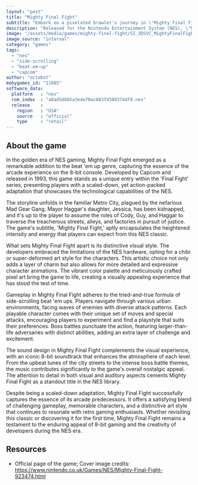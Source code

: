 ```yaml
---
layout: "post"
title: "Mighty Final Fight"
subtitle: "Embark on a pixelated brawler's journey in \"Mighty Final Fight\", the NES classic that brings intense side-scrolling action to life!"
description: "Released for the Nintendo Entertainment System (NES), \"Mighty Final Fight\" is a 1993 beat 'em up game that captivates players with its vibrant pixel art, engaging storyline, and dynamic side-scrolling action. Set in the iconic 'Final Fight' universe, this scaled-down adaptation offers a unique visual charm and a compelling fighting experience as players take on the roles of Cody, Guy, and Haggar. With distinctive characters, memorable boss battles, and a nostalgic 8-bit soundtrack, \"Mighty Final Fight\" remains a standout title in the NES library, delivering classic arcade-style excitement on the home console."
image: "/assets/media/games/mighty-final-fight/SI_3DSVC_MightyFinalFight_image1600w.jpg"
image_source: "internal"
category: "games"
tags:
  - "nes"
  - "side-scrolling"
  - "beat-em-up"
  - "capcom"
author: "octobot"
mobygames_id: "11085"
software_data:
  platform   : "nes"
  rom_index  : "a8ad5d885a3e4e70ac083f4589374df8.nes"
  release    :
    region   : "USA"
    source   : "official"
    type     : "retail"
---
```


## About the game

In the golden era of NES gaming, Mighty Final Fight emerged as a remarkable addition to the beat 'em up genre, capturing the essence of the arcade experience on the 8-bit console. Developed by Capcom and released in 1993, this game stands as a unique entry within the 'Final Fight' series, presenting players with a scaled-down, yet action-packed adaptation that showcases the technological capabilities of the NES.

The storyline unfolds in the familiar Metro City, plagued by the nefarious Mad Gear Gang. Mayor Haggar's daughter, Jessica, has been kidnapped, and it's up to the player to assume the roles of Cody, Guy, and Haggar to traverse the treacherous streets, alleys, and factories in pursuit of justice. The game's subtitle, 'Mighty Final Fight,' aptly encapsulates the heightened intensity and energy that players can expect from this NES classic.

What sets Mighty Final Fight apart is its distinctive visual style. The developers embraced the limitations of the NES hardware, opting for a chibi or super-deformed art style for the characters. This artistic choice not only adds a layer of charm but also allows for more detailed and expressive character animations. The vibrant color palette and meticulously crafted pixel art bring the game to life, creating a visually appealing experience that has stood the test of time.

Gameplay in Mighty Final Fight adheres to the tried-and-true formula of side-scrolling beat 'em ups. Players navigate through various urban environments, facing waves of enemies with diverse attack patterns. Each playable character comes with their unique set of moves and special attacks, encouraging players to experiment and find a playstyle that suits their preferences. Boss battles punctuate the action, featuring larger-than-life adversaries with distinct abilities, adding an extra layer of challenge and excitement.

The sound design in Mighty Final Fight complements the visual experience, with an iconic 8-bit soundtrack that enhances the atmosphere of each level. From the upbeat tunes of the city streets to the intense boss battle themes, the music contributes significantly to the game's overall nostalgic appeal. The attention to detail in both visual and auditory aspects cements Mighty Final Fight as a standout title in the NES library.

Despite being a scaled-down adaptation, Mighty Final Fight successfully captures the essence of its arcade predecessors. It offers a satisfying blend of challenging gameplay, memorable characters, and a distinctive art style that continues to resonate with retro gaming enthusiasts. Whether revisiting this classic or discovering it for the first time, Mighty Final Fight remains a testament to the enduring appeal of 8-bit gaming and the creativity of developers during the NES era.

## Resources

* Official page of the game; Cover image credits: <https://www.nintendo.co.uk/Games/NES/Mighty-Final-Fight-923474.html>

